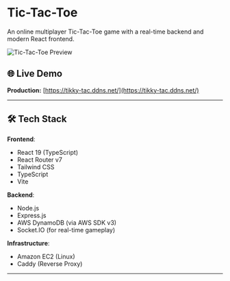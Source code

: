 # Tic-Tac-Toe

An online multiplayer Tic-Tac-Toe game with a real-time backend and modern React frontend.

![Tic-Tac-Toe Preview](./frontend/public/preview.png)

## 🌐 Live Demo
**Production:** [https://tikky-tac.ddns.net/](https://tikky-tac.ddns.net/)

---

## 🛠 Tech Stack

**Frontend**:
- React 19 (TypeScript)
- React Router v7
- Tailwind CSS
- TypeScript
- Vite

**Backend**:
- Node.js
- Express.js
- AWS DynamoDB (via AWS SDK v3)
- Socket.IO (for real-time gameplay)

**Infrastructure**:
- Amazon EC2 (Linux)
- Caddy (Reverse Proxy)

---